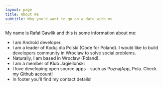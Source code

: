 ```yaml
---
layout: page
title: About me
subtitle: Why you'd want to go on a date with me
---
```


My name is Rafał Gawlik and this is some information about me:

 - I am Android developer.
 - I am a leader of Koduj dla Polski (Code for Poland).  I would like to build developers community in Wroclaw to solve social problems.
 - Naturally, I am based in Wrocław (Poland).
 - I am a member of Klub Jagielloński
 - I love developing open source apps - such as PoznajApp, Pola.  Check my Github account!
 - In footer you'll find my contact details!
